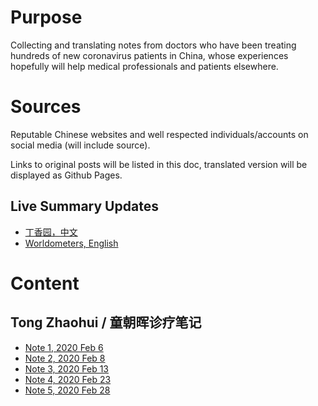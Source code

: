 # Purpose

Collecting and translating notes from doctors who have been treating hundreds of new coronavirus patients in China, whose experiences hopefully will help medical professionals and patients elsewhere.

# Sources

Reputable Chinese websites and well respected individuals/accounts on social media (will include source).

Links to original posts will be listed in this doc, translated version will be displayed as Github Pages.

## Live Summary Updates

- [丁香园，中文](https://ncov.dxy.cn/)
- [Worldometers, English](https://www.worldometers.info/coronavirus/)

# Content

## Tong Zhaohui / 童朝晖诊疗笔记

- [Note 1, 2020 Feb 6](http://www.zhishifenzi.com/depth/depth/8195.html)
- [Note 2, 2020 Feb 8](http://www.zhishifenzi.com/depth/depth/8221.html)
- [Note 3, 2020 Feb 13](http://www.zhishifenzi.com/depth/depth/8250.html)
- [Note 4, 2020 Feb 23](http://m.zhishifenzi.com/depth/depth/8321.html)
- [Note 5, 2020 Feb 28](http://m.zhishifenzi.com/depth/depth/8377.html)
